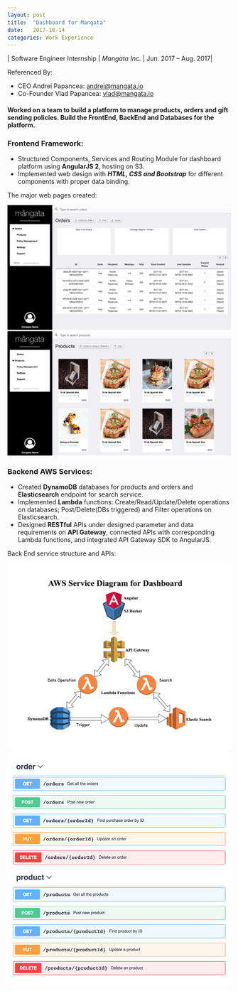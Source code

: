 ```yaml
---
layout: post
title:  "Dashboard for Mangata"
date:   2017-10-14
categories: Work Experience
---
```

<script src="//ajax.googleapis.com/ajax/libs/jquery/1.9.1/jquery.min.js"></script>
<script>window.jQuery || document.write('<script src="_/js/libs/jquery-1.9.1.min.js"><\/script>')</script>

| Software Engineer Internship | *Mangata Inc.* | Jun. 2017 – Aug. 2017|


Referenced By:
- CEO Andrei Papancea: <andrei@mangata.io>
- Co-Founder Vlad Papancea: <vlad@mangata.io>

#### Worked on a team to build a platform to manage products, orders and gift sending policies. Build the FrontEnd, BackEnd and Databases for the platform.

### Frontend Framework:
* Structured Components, Services and Routing Module for dashboard platform using **AngularJS 2**, hosting on S3.
* Implemented web design with ***HTML, CSS and Bootstrap*** for different components with proper data binding. 

The major web pages created: 
<center>
    <div class="photoset-grid-custom" data-layout="22213">
        <img src="/images/dashboard-mangata/orders.png">
        <img src="/images/dashboard-mangata/products.png">
    </div>
</center>

### Backend AWS Services: 
* Created **DynamoDB** databases for products and orders and **Elasticsearch** endpoint for search service. 
* Implemented **Lambda** functions: Create/Read/Update/Delete operations on databases; Post/Delete(DBs triggered) and Filter operations on Elasticsearch. 
* Designed **RESTful** APIs under designed parameter and data requirements on **API Gateway**, connected APIs with corresponding Lambda functions, and integrated API Gateway SDK to AngularJS.

Back End service structure and APIs:
<center>
    <div class="photoset-grid-custom" data-layout="22213">
    	<img src="/images/dashboard-mangata/diagram.png">
        <img src="/images/dashboard-mangata/APIs.png">
    </div>
</center>

<script src="/assets/js/jquery.photoset-grid.js"></script>

<script type="text/javascript">
    $('.photoset-grid-custom').photosetGrid({
    // Set the gutter between columns and rows
    gutter: '5px',
  
    // Wrap the images in links
    highresLinks: true,
  
    // Asign a common rel attribute
    rel: 'print-gallery',

    onInit: function(){},
    
    onComplete: function(){
        // Show the grid after it renders
        $('.photoset-grid-custom').attr('style', '');
    }
});
</script>
